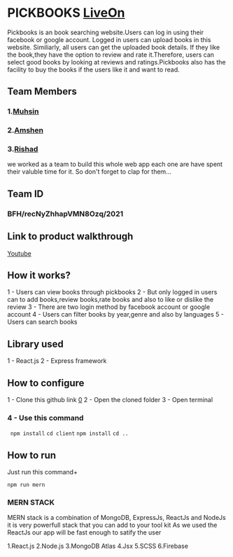 # PICKBOOKS  [LiveOn](https://unruffled-mcclintock-9c7d63.netlify.app/ "Link to Project")

Pickbooks is an book searching website.Users can log in using their facebook or google account. Logged in users can upload books in this website. Similiarly, all users can get the uploaded book details. If they like the book,they have the option to review and rate it.Therefore, users can select good books by looking at reviews and ratings.Pickbooks also has the facility to buy the books if the users like it and want to read.

## Team Members

### 1.[Muhsin](https://github.com/MUHSIN22 "Link to Github")

### 2.[Amshen](https://github.com/AmshenShanu07 "Link to Github")

### 3.[Rishad](github.com/rishadpt "Link to Github")

we worked as a team to build this whole web app each one are have spent their
valuble time for it. So don't forget to clap for them...

## Team ID

### BFH/recNyZhhapVMN8Ozq/2021

## Link to product walkthrough

[Youtube](https://youtu.be/4poEe-30ij8 "Link to youtube walkthrough")

## How it works?
1 - Users can view books through pickbooks
2 - But only logged in users can to add books,review books,rate books and also to like or dislike the review
3 - There are two login method by facebook account or google account
4 - Users can filter books by year,genre and also by languages
5 - Users can search books

## Library used

1 - React.js
2 - Express framework

## How to configure

1 - Clone this github link [0](https://github.com/Texki-developers/PickBook)
2 - Open the cloned folder
3 - Open terminal

### 4 - Use this command

``` npm install```
```cd client```
```npm install```
```cd ..```

## How to run

Just run this command+

```npm run mern```

### MERN STACK

MERN stack is a combination of MongoDB, ExpressJs, ReactJs and NodeJs it is very powerfull stack that you can add to your tool kit As we used the ReactJs our app will be fast enough to satify the user

1.React.js
2.Node.js
3.MongoDB Atlas
4.Jsx
5.SCSS
6.Firebase


